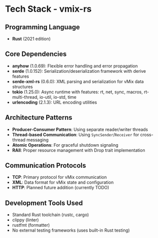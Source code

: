 # Tech Stack - vmix-rs

## Programming Language
- **Rust** (2021 edition)

## Core Dependencies
- **anyhow** (1.0.69): Flexible error handling and error propagation
- **serde** (1.0.152): Serialization/deserialization framework with derive features
- **serde-xml-rs** (0.6.0): XML parsing and serialization for vMix data structures
- **tokio** (1.25.0): Async runtime with features: rt, net, sync, macros, rt-multi-thread, io-util, io-std, time
- **urlencoding** (2.1.3): URL encoding utilities

## Architecture Patterns
- **Producer-Consumer Pattern**: Using separate reader/writer threads
- **Thread-based Communication**: Using `SyncSender`/`Receiver` for cross-thread messaging
- **Atomic Operations**: For graceful shutdown signaling
- **RAII**: Proper resource management with Drop trait implementation

## Communication Protocols
- **TCP**: Primary protocol for vMix communication
- **XML**: Data format for vMix state and configuration
- **HTTP**: Planned future addition (currently TODO)

## Development Tools Used
- Standard Rust toolchain (rustc, cargo)
- clippy (linter)
- rustfmt (formatter)
- No external testing frameworks (uses built-in Rust testing)